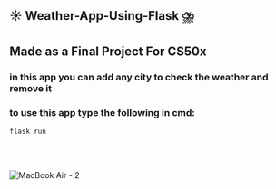 ## :sunny: Weather-App-Using-Flask :cloud_with_lightning_and_rain:
## Made as a Final Project For CS50x

### in this app you can add any city to check the weather and remove it

### to use this app type the following in cmd:

```
flask run
```
<br/>
<br/>

![MacBook Air - 2](https://user-images.githubusercontent.com/98171563/228758731-dc106c1e-fe19-4544-81c5-26fe992be801.png)
